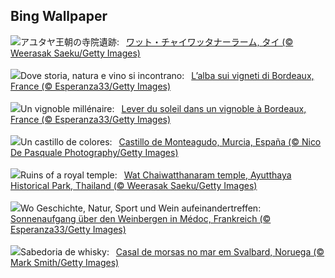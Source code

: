 ## Bing Wallpaper
![](https://www.bing.com/th?id=OHR.AyutthayaTemple_JA-JP9148081636_UHD.jpg&w=1000)アユタヤ王朝の寺院遺跡:&nbsp;&ensp;[ワット・チャイワッタナーラーム, タイ (© Weerasak Saeku/Getty Images)](https://www.bing.com/th?id=OHR.AyutthayaTemple_JA-JP9148081636_UHD.jpg)
<br><br/>
![](https://www.bing.com/th?id=OHR.MarathonMedoc_IT-IT6196597856_UHD.jpg&w=1000)Dove storia, natura e vino si incontrano:&nbsp;&ensp;[L’alba sui vigneti di Bordeaux, France (© Esperanza33/Getty Images)](https://www.bing.com/th?id=OHR.MarathonMedoc_IT-IT6196597856_UHD.jpg)
<br><br/>
![](https://www.bing.com/th?id=OHR.MarathonMedoc_FR-FR5430378325_UHD.jpg&w=1000)Un vignoble millénaire:&nbsp;&ensp;[Lever du soleil dans un vignoble à Bordeaux, France (© Esperanza33/Getty Images)](https://www.bing.com/th?id=OHR.MarathonMedoc_FR-FR5430378325_UHD.jpg)
<br><br/>
![](https://www.bing.com/th?id=OHR.FeriaDeMurcia_ES-ES7651108908_UHD.jpg&w=1000)Un castillo de colores:&nbsp;&ensp;[Castillo de Monteagudo, Murcia, España (© Nico De Pasquale Photography/Getty Images)](https://www.bing.com/th?id=OHR.FeriaDeMurcia_ES-ES7651108908_UHD.jpg)
<br><br/>
![](https://www.bing.com/th?id=OHR.AyutthayaTemple_EN-GB3078921949_UHD.jpg&w=1000)Ruins of a royal temple:&nbsp;&ensp;[Wat Chaiwatthanaram temple, Ayutthaya Historical Park, Thailand (© Weerasak Saeku/Getty Images)](https://www.bing.com/th?id=OHR.AyutthayaTemple_EN-GB3078921949_UHD.jpg)
<br><br/>
![](https://www.bing.com/th?id=OHR.MarathonMedoc_DE-DE0778851579_UHD.jpg&w=1000)Wo Geschichte, Natur, Sport und Wein aufeinandertreffen:&nbsp;&ensp;[Sonnenaufgang über den Weinbergen in Médoc, Frankreich (© Esperanza33/Getty Images)](https://www.bing.com/th?id=OHR.MarathonMedoc_DE-DE0778851579_UHD.jpg)
<br><br/>
![](https://www.bing.com/th?id=OHR.WalrusSvalbard_PT-BR0496764214_UHD.jpg&w=1000)Sabedoria de whisky:&nbsp;&ensp;[Casal de morsas no mar em Svalbard, Noruega (© Mark Smith/Getty Images)](https://www.bing.com/th?id=OHR.WalrusSvalbard_PT-BR0496764214_UHD.jpg)
<br><br/>
